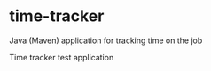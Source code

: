 # time-tracker
Java (Maven) application for tracking time on the job

Time tracker
test application
